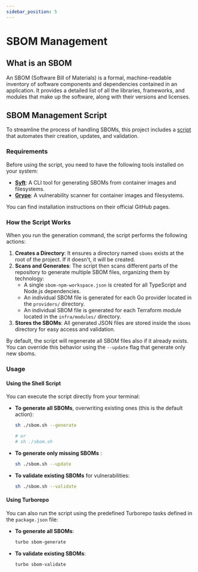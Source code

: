 ```yaml
---
sidebar_position: 5
---
```


# SBOM Management

## What is an SBOM

An SBOM (Software Bill of Materials) is a formal, machine-readable inventory of
software components and dependencies contained in an application. It provides a
detailed list of all the libraries, frameworks, and modules that make up the
software, along with their versions and licenses.

## SBOM Management Script

To streamline the process of handling SBOMs, this project includes a
[script](https://github.com/pagopa/dx/blob/main/sbom.sh) that automates their
creation, updates, and validation.

### Requirements

Before using the script, you need to have the following tools installed on your
system:

- **[Syft](https://github.com/anchore/syft)**: A CLI tool for generating SBOMs
  from container images and filesystems.
- **[Grype](https://github.com/anchore/grype)**: A vulnerability scanner for
  container images and filesystems.

You can find installation instructions on their official GitHub pages.

### How the Script Works

When you run the generation command, the script performs the following actions:

1. **Creates a Directory**: It ensures a directory named `sboms` exists at the
   root of the project. If it doesn't, it will be created.
2. **Scans and Generates**: The script then scans different parts of the
   repository to generate multiple SBOM files, organizing them by technology:
   - A single `sbom-npm-workspace.json` is created for all TypeScript and
     Node.js dependencies.
   - An individual SBOM file is generated for each Go provider located in the
     `providers/` directory.
   - An individual SBOM file is generated for each Terraform module located in
     the `infra/modules/` directory.
3. **Stores the SBOMs**: All generated JSON files are stored inside the `sboms`
   directory for easy access and validation.

By default, the script will regenerate all SBOM files also if it already exists.
You can override this behavior using the `--update` flag that generate only new
sboms.

### Usage

#### Using the Shell Script

You can execute the script directly from your terminal:

- **To generate all SBOMs**, overwriting existing ones (this is the default
  action):

  ```sh
  sh ./sbom.sh --generate

  # or
  # sh ./sbom.sh
  ```

- **To generate only missing SBOMs** :

  ```sh
  sh ./sbom.sh --update
  ```

- **To validate existing SBOMs** for vulnerabilities:

  ```sh
  sh ./sbom.sh --validate
  ```

#### Using Turborepo

You can also run the script using the predefined Turborepo tasks defined in the
`package.json` file:

- **To generate all SBOMs**:

  ```sh
  turbo sbom-generate
  ```

- **To validate existing SBOMs**:

  ```sh
  turbo sbom-validate
  ```
